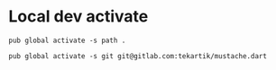 
# Local dev activate

````
pub global activate -s path .
````

````
pub global activate -s git git@gitlab.com:tekartik/mustache.dart
````